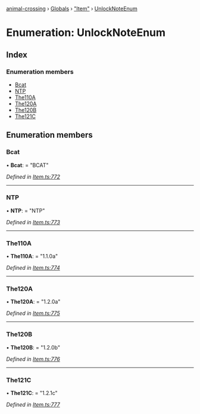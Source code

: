 [animal-crossing](../README.md) › [Globals](../globals.md) › ["Item"](../modules/_item_.md) › [UnlockNoteEnum](_item_.unlocknoteenum.md)

# Enumeration: UnlockNoteEnum

## Index

### Enumeration members

* [Bcat](_item_.unlocknoteenum.md#bcat)
* [NTP](_item_.unlocknoteenum.md#ntp)
* [The110A](_item_.unlocknoteenum.md#the110a)
* [The120A](_item_.unlocknoteenum.md#the120a)
* [The120B](_item_.unlocknoteenum.md#the120b)
* [The121C](_item_.unlocknoteenum.md#the121c)

## Enumeration members

###  Bcat

• **Bcat**: = "BCAT"

*Defined in [Item.ts:772](https://github.com/Norviah/animal-crossing/blob/2c80bbc/module/types/Item.ts#L772)*

___

###  NTP

• **NTP**: = "NTP"

*Defined in [Item.ts:773](https://github.com/Norviah/animal-crossing/blob/2c80bbc/module/types/Item.ts#L773)*

___

###  The110A

• **The110A**: = "1.1.0a"

*Defined in [Item.ts:774](https://github.com/Norviah/animal-crossing/blob/2c80bbc/module/types/Item.ts#L774)*

___

###  The120A

• **The120A**: = "1.2.0a"

*Defined in [Item.ts:775](https://github.com/Norviah/animal-crossing/blob/2c80bbc/module/types/Item.ts#L775)*

___

###  The120B

• **The120B**: = "1.2.0b"

*Defined in [Item.ts:776](https://github.com/Norviah/animal-crossing/blob/2c80bbc/module/types/Item.ts#L776)*

___

###  The121C

• **The121C**: = "1.2.1c"

*Defined in [Item.ts:777](https://github.com/Norviah/animal-crossing/blob/2c80bbc/module/types/Item.ts#L777)*
